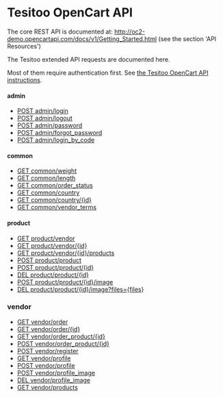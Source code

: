 # Tesitoo OpenCart API #

The core REST API is documented at:
http://oc2-demo.opencartapi.com/docs/v1/Getting_Started.html (see the section 'API Resources')

The Tesitoo extended API requests are documented here.

Most of them require authentication first. See [the Tesitoo OpenCart API instructions](https://docs.google.com/document/d/19rFh9ekIklVX75kOpjOVkEvCt5RWucAbq9PFDtUu1bA).


#### admin ####

* [POST admin/login](post_admin_login.md)
* [POST admin/logout](post_admin_logout.md)
* [POST admin/password](post_admin_password.md)
* [POST admin/forgot_password](post_admin_forgot_password.md)
* [POST admin/login_by_code](post_admin_login_by_code.md)

#### common ####

* [GET common/weight](get_common_weight.md)
* [GET common/length](get_common_length.md)
* [GET common/order_status](get_order_status.md)
* [GET common/country](get_common_country.md)
* [GET common/country/{id}](get_common_country_id.md)
* [GET common/vendor_terms](get_common_vendor_terms.md)

#### product ####

* [GET product/vendor](get_product_vendor.md)
* [GET product/vendor/{id}](get_product_vendor_id.md  )
* [GET product/vendor/{id}/products](get_product_vendor_products.md)
* [POST product/product](post_product_product.md)
* [POST product/product/{id}](post_product_product_id.md)
* [DEL product/product/{id}](del_product_product_id.md)
* [POST product/product/{id}/image](post_product_product_image.md)
* [DEL product/product/{id}/image?files={files}](del_product_product_image.md)

### vendor ####

* [GET vendor/order](get_vendor_order.md)
* [GET vendor/order/{id}](get_vendor_order_id.md)
* [GET vendor/order_product/{id}](get_vendor_order_product_id.md)
* [POST vendor/order_product/{id}](post_vendor_order_product_id.md)
* [POST vendor/register](post_vendor_register.md)
* [GET vendor/profile](get_vendor_profile.md)
* [POST vendor/profile](post_vendor_profile.md)
* [POST vendor/profile_image](post_vendor_profile_image.md)
* [DEL vendor/profile_image](del_vendor_profile_image.md)
* [GET vendor/products](get_vendor_products.md)
